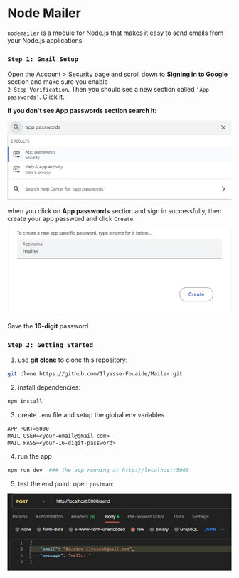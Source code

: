 # Node Mailer

`nodemailer` is a module for Node.js that makes it easy to send emails from your Node.js applications

### `Step 1: Gmail Setup`
Open the [<ins>Account > Security</ins>](https://myaccount.google.com/security) page and scroll down to **Signing in to Google** section and make sure you enable   
`2-Step Verification`. Then you should see a new section called `‘App passwords’`. Click it.

**if you don't see App passwords section search it:**

![App](./assets/appPass.jpg)  

when you click on **App passwords** section and sign in successfully, then create your app password and click `Create`

![App](./assets/create.jpg)

Save the **16-digit** password.

### `Step 2: Getting Started`

1. use **git clone** to clone this repository:
```bash
git clone https://github.com/Ilyasse-Fouaide/Mailer.git
```

2. install dependencies:
```bash
npm install
```

3. create `.env` file and setup the global env variables
```
APP_PORT=5000
MAIL_USER=<your-email@gmail.com>
MAIL_PASS=<your-16-digit-password>
```

4. run the app
```bash
npm run dev  ### the app running at http://localhost:5000
```

5. test the end point: open `postman`:

![postman](./assets//postman.jpg)